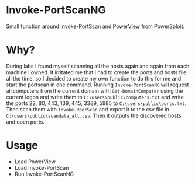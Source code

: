 # Invoke-PortScanNG

Small function around [Invoke-PortScan](https://github.com/PowerShellMafia/PowerSploit/blob/master/Recon/Invoke-Portscan.ps1) and [PowerView](https://github.com/PowerShellMafia/PowerSploit/blob/master/Recon/PowerView.ps1) from PowerSploit.

# Why?
During labs I found myself scanning all the hosts again and again from each machine I owned. It irritated me that I had to create the ports and hosts file all the time, so I decided to create my own function to do this for me and start the portscan in one command. Running `Invoke-PortScanNG` will request all computers from the current domain with `Get-DomainComputer` using the current logon and write them to `C:\users\public\computers.txt` and write the ports 22, 80, 443, 139, 445, 3389, 5985 to `C:\users\public\ports.txt`. Then scan them with `Invoke-PoerScan` and export it to the csv file in `C:\users\public\scandata_all.csv`. Then it outputs the discovered hosts and open ports. 

# Usage
- Load PowerView
- Load Invoke-PortScan
- Run Invoke-PortScanNG
